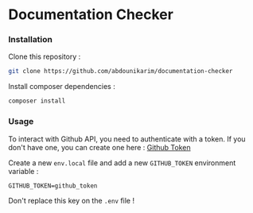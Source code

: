 # Documentation Checker 

### Installation

Clone this repository : 
```bash
git clone https://github.com/abdounikarim/documentation-checker
```

Install composer dependencies : 
```bash
composer install
```

### Usage

To interact with Github API, you need to authenticate with a token. If you don't have one, you can create one here : 
[Github Token][1]

Create a new `env.local` file and add a new `GITHUB_TOKEN` environment variable : 

```env
GITHUB_TOKEN=github_token
```

Don't replace this key on the `.env` file !

[1]: https://github.com/settings/tokens
